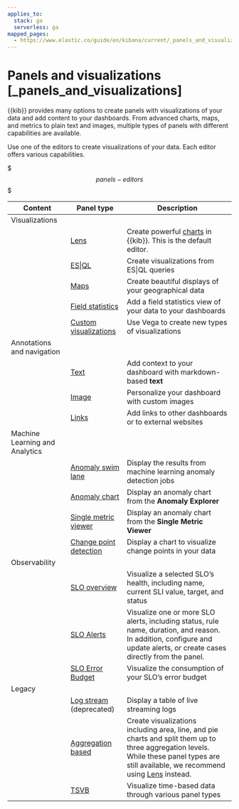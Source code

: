 ```yaml
---
applies_to:
  stack: ga
  serverless: ga
mapped_pages:
  - https://www.elastic.co/guide/en/kibana/current/_panels_and_visualizations.html
---
```


# Panels and visualizations [_panels_and_visualizations]

{{kib}} provides many options to create panels with visualizations of your data and add content to your dashboards. From advanced charts, maps, and metrics to plain text and images, multiple types of panels with different capabilities are available.

Use one of the editors to create visualizations of your data. Each editor offers various capabilities.

$$$panels-editors$$$

| **Content** | **Panel type** | **Description** |
| --- | --- | --- |
| Visualizations | | |
|  | [Lens](visualize/lens.md) | Create powerful [charts](visualize/supported-chart-types.md) in {{kib}}. This is the default editor. |
|  | [ES&#124;QL](/explore-analyze/query-filter/languages/esql-kibana.md) | Create visualizations from ES&#124;QL queries |
|  | [Maps](visualize/maps.md) | Create beautiful displays of your geographical data |
|  | [Field statistics](visualize/field-statistics.md) | Add a field statistics view of your data to your dashboards |
|  | [Custom visualizations](visualize/custom-visualizations-with-vega.md) | Use Vega to create new types of visualizations |
| Annotations and navigation | | |
|  | [Text](visualize/text-panels.md) | Add context to your dashboard with markdown-based **text** |
|  | [Image](visualize/image-panels.md) | Personalize your dashboard with custom images |
|  | [Links](visualize/link-panels.md) | Add links to other dashboards or to external websites |
| Machine Learning and Analytics | | |
|  | [Anomaly swim lane](machine-learning/machine-learning-in-kibana/xpack-ml-anomalies.md) | Display the results from machine learning anomaly detection jobs |
|  | [Anomaly chart](machine-learning/machine-learning-in-kibana/xpack-ml-anomalies.md) | Display an anomaly chart from the **Anomaly Explorer** |
|  | [Single metric viewer](machine-learning/machine-learning-in-kibana/xpack-ml-anomalies.md) | Display an anomaly chart from the **Single Metric Viewer** |
|  | [Change point detection](machine-learning/machine-learning-in-kibana/xpack-ml-aiops.md#change-point-detection) | Display a chart to visualize change points in your data |
| Observability | | |
|  | [SLO overview](/solutions/observability/incident-management/service-level-objectives-slos.md) | Visualize a selected SLO’s health, including name, current SLI value, target, and status |
|  | [SLO Alerts](/solutions/observability/incident-management/service-level-objectives-slos.md) | Visualize one or more SLO alerts, including status, rule name, duration, and reason. In addition, configure and update alerts, or create cases directly from the panel. |
|  | [SLO Error Budget](/solutions/observability/incident-management/service-level-objectives-slos.md) | Visualize the consumption of your SLO’s error budget |
| Legacy | | |
|  | [Log stream](https://www.elastic.co/guide/en/kibana/current/observability.html#logs-app) (deprecated) | Display a table of live streaming logs |
|  | [Aggregation based](visualize/legacy-editors/aggregation-based.md) | Create visualizations including area, line, and pie charts and split them up to three aggregation levels. While these panel types are still available, we recommend using [Lens](visualize/lens.md) instead. |
|  | [TSVB](visualize/legacy-editors/tsvb.md) | Visualize time-based data through various panel types |

